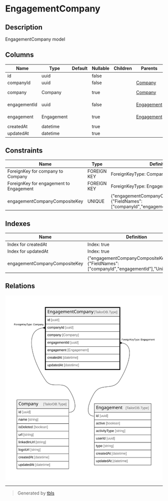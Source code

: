 # EngagementCompany

## Description

EngagementCompany model

## Columns

| Name | Type | Default | Nullable | Children | Parents | Comment |
| ---- | ---- | ------- | -------- | -------- | ------- | ------- |
| id | uuid |  | false |  |  |  |
| companyId | uuid |  | false |  | [Company](Company.md) | Company ID |
| company | Company |  | true |  | [Company](Company.md) | Link to the Company |
| engagementId | uuid |  | false |  | [Engagement](Engagement.md) | Engagement ID |
| engagement | Engagement |  | true |  | [Engagement](Engagement.md) | Link to the Engagement |
| createdAt | datetime |  | true |  |  | createdAt |
| updatedAt | datetime |  | true |  |  | updatedAt |

## Constraints

| Name | Type | Definition |
| ---- | ---- | ---------- |
| ForeignKey for company to Company | FOREIGN KEY | ForeignKeyType: Company |
| ForeignKey for engagement to Engagement | FOREIGN KEY | ForeignKeyType: Engagement |
| engagementCompanyCompositeKey | UNIQUE | {"engagementCompanyCompositeKey":{"FieldNames":["companyId","engagementId"],"Unique":true}} |

## Indexes

| Name | Definition |
| ---- | ---------- |
| Index for createdAt | Index: true |
| Index for updatedAt | Index: true |
| engagementCompanyCompositeKey | {"engagementCompanyCompositeKey":{"FieldNames":["companyId","engagementId"],"Unique":true}} |

## Relations

![er](EngagementCompany.svg)

---

> Generated by [tbls](https://github.com/k1LoW/tbls)

